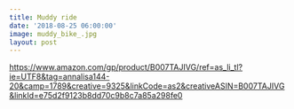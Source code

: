 ```yaml
---
title: Muddy ride
date: '2018-08-25 06:00:00'
image: muddy_bike_.jpg
layout: post
---
```


https://www.amazon.com/gp/product/B007TAJIVG/ref=as_li_tl?ie=UTF8&tag=annalisa144-20&camp=1789&creative=9325&linkCode=as2&creativeASIN=B007TAJIVG&linkId=e75d2f9123b8dd70c9b8c7a85a298fe0